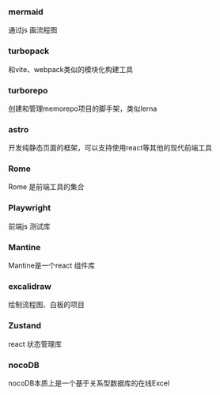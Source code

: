 ### mermaid

通过js 画流程图

### turbopack

和vite、webpack类似的模块化构建工具

### turborepo

创建和管理memorepo项目的脚手架，类似lerna

### astro

开发纯静态页面的框架，可以支持使用react等其他的现代前端工具


### Rome

Rome 是前端工具的集合

### Playwright

前端js 测试库

### Mantine

Mantine是一个react 组件库

### excalidraw

绘制流程图、白板的项目

### Zustand

react 状态管理库

### nocoDB

nocoDB本质上是一个基于关系型数据库的在线Excel


